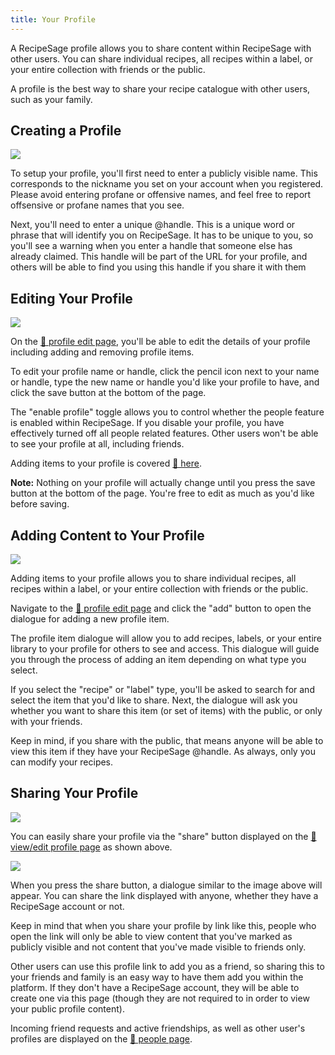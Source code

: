 ```yaml
---
title: Your Profile
---
```


A RecipeSage profile allows you to share content within RecipeSage with other users. You can share individual recipes, all recipes within a label, or your entire collection with friends or the public.

A profile is the best way to share your recipe catalogue with other users, such as your family.

## Creating a Profile

<img className="screenshot" src="/img/people-setup-profile.png"></img>

To setup your profile, you'll first need to enter a publicly visible name. This corresponds to the nickname you set on your account when you registered.
Please avoid entering profane or offensive names, and feel free to report offsensive or profane names that you see.

Next, you'll need to enter a unique @handle. This is a unique word or phrase that will identify you on RecipeSage.
It has to be unique to you, so you'll see a warning when you enter a handle that someone else has already claimed.
This handle will be part of the URL for your profile, and others will be able to find you using this handle if you share it with them

## Editing Your Profile

<img className="screenshot" src="/img/people-edit-profile.png"></img>

On the [📱 profile edit page](https://recipesage.com/#/people/my-profile), you'll be able to edit the details of your profile including adding and removing profile items.

To edit your profile name or handle, click the pencil icon next to your name or handle, type the new name or handle you'd like your profile to have, and click the save button at the bottom of the page.

The "enable profile" toggle allows you to control whether the people feature is enabled within RecipeSage.
If you disable your profile, you have effectively turned off all people related features. Other users won't be able to see your profile at all, including friends.

Adding items to your profile is covered [📖 here](#adding-content-to-your-profile).

**Note:** Nothing on your profile will actually change until you press the save button at the bottom of the page. You're free to edit as much as you'd like before saving.

## Adding Content to Your Profile

<img className="screenshot" src="/img/people-add-profile-item.png"></img>

Adding items to your profile allows you to share individual recipes, all recipes within a label, or your entire collection with friends or the public.

Navigate to the [📱 profile edit page](https://recipesage.com/#/people/my-profile) and click the "add" button to open the dialogue for adding a new profile item.

The profile item dialogue will allow you to add recipes, labels, or your entire library to your profile for others to see and access.
This dialogue will guide you through the process of adding an item depending on what type you select.

If you select the "recipe" or "label" type, you'll be asked to search for and select the item that you'd like to share.
Next, the dialogue will ask you whether you want to share this item (or set of items) with the public, or only with your friends.

Keep in mind, if you share with the public, that means anyone will be able to view this item if they have your RecipeSage @handle.
As always, only you can modify your recipes.

## Sharing Your Profile

<img className="screenshot" src="/img/people-edit-profile.png"></img>

You can easily share your profile via the "share" button displayed on the [📱 view/edit profile page](https://recipesage.com/#/people/my-profile) as shown above.

<img className="screenshot" src="/img/people-share-profile.png"></img>

When you press the share button, a dialogue similar to the image above will appear. You can share the link displayed with anyone, whether they have a RecipeSage account or not.

Keep in mind that when you share your profile by link like this, people who open the link will only be able to view content that you've marked as publicly visible and not content that you've made visible to friends only.

Other users can use this profile link to add you as a friend, so sharing this to your friends and family is an easy way to have them add you within the platform. If they don't have a RecipeSage account, they will be able to create one via this page (though they are not required to in order to view your public profile content).

Incoming friend requests and active friendships, as well as other user's profiles are displayed on the [📖 people page](../people/people.md).

